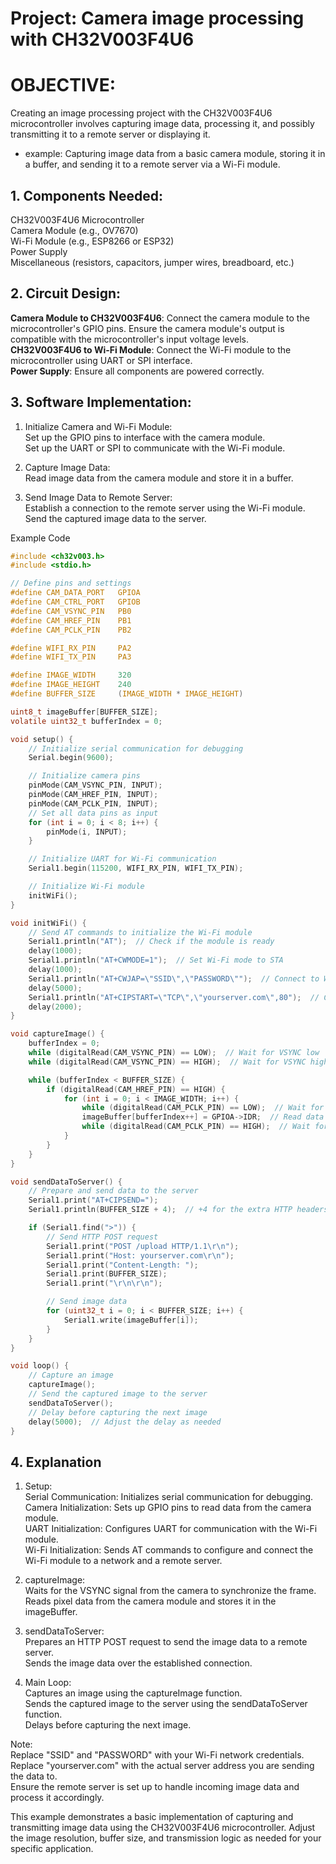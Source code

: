 # Project: Camera image processing with CH32V003F4U6  

# OBJECTIVE:  
Creating an image processing project with the CH32V003F4U6 microcontroller involves capturing image data, processing it, and possibly transmitting it to a remote server or displaying it.  

- example: Capturing image data from a basic camera module, storing it in a buffer, and sending it to a remote server via a Wi-Fi module.

## 1. Components Needed:  

CH32V003F4U6 Microcontroller  
Camera Module (e.g., OV7670)  
Wi-Fi Module (e.g., ESP8266 or ESP32)  
Power Supply  
Miscellaneous (resistors, capacitors, jumper wires, breadboard, etc.)  

## 2. Circuit Design:  

**Camera Module to CH32V003F4U6**: Connect the camera module to the microcontroller's GPIO pins. Ensure the camera module's output is compatible with the microcontroller's input voltage levels.  
**CH32V003F4U6 to Wi-Fi Module**: Connect the Wi-Fi module to the microcontroller using UART or SPI interface.  
**Power Supply**: Ensure all components are powered correctly.  

## 3. Software Implementation:  

1. Initialize Camera and Wi-Fi Module:  
	Set up the GPIO pins to interface with the camera module.  
	Set up the UART or SPI to communicate with the Wi-Fi module.  

2. Capture Image Data:  
	Read image data from the camera module and store it in a buffer.  

3. Send Image Data to Remote Server:  
	Establish a connection to the remote server using the Wi-Fi module.  
	Send the captured image data to the server.  

Example Code  
```c
#include <ch32v003.h>
#include <stdio.h>

// Define pins and settings
#define CAM_DATA_PORT   GPIOA
#define CAM_CTRL_PORT   GPIOB
#define CAM_VSYNC_PIN   PB0
#define CAM_HREF_PIN    PB1
#define CAM_PCLK_PIN    PB2

#define WIFI_RX_PIN     PA2
#define WIFI_TX_PIN     PA3

#define IMAGE_WIDTH     320
#define IMAGE_HEIGHT    240
#define BUFFER_SIZE     (IMAGE_WIDTH * IMAGE_HEIGHT)

uint8_t imageBuffer[BUFFER_SIZE];
volatile uint32_t bufferIndex = 0;

void setup() {
    // Initialize serial communication for debugging
    Serial.begin(9600);

    // Initialize camera pins
    pinMode(CAM_VSYNC_PIN, INPUT);
    pinMode(CAM_HREF_PIN, INPUT);
    pinMode(CAM_PCLK_PIN, INPUT);
    // Set all data pins as input
    for (int i = 0; i < 8; i++) {
        pinMode(i, INPUT);
    }

    // Initialize UART for Wi-Fi communication
    Serial1.begin(115200, WIFI_RX_PIN, WIFI_TX_PIN);

    // Initialize Wi-Fi module
    initWiFi();
}

void initWiFi() {
    // Send AT commands to initialize the Wi-Fi module
    Serial1.println("AT");  // Check if the module is ready
    delay(1000);
    Serial1.println("AT+CWMODE=1");  // Set Wi-Fi mode to STA
    delay(1000);
    Serial1.println("AT+CWJAP=\"SSID\",\"PASSWORD\"");  // Connect to Wi-Fi network
    delay(5000);
    Serial1.println("AT+CIPSTART=\"TCP\",\"yourserver.com\",80");  // Connect to the remote server
    delay(2000);
}

void captureImage() {
    bufferIndex = 0;
    while (digitalRead(CAM_VSYNC_PIN) == LOW);  // Wait for VSYNC low
    while (digitalRead(CAM_VSYNC_PIN) == HIGH);  // Wait for VSYNC high

    while (bufferIndex < BUFFER_SIZE) {
        if (digitalRead(CAM_HREF_PIN) == HIGH) {
            for (int i = 0; i < IMAGE_WIDTH; i++) {
                while (digitalRead(CAM_PCLK_PIN) == LOW);  // Wait for PCLK low
                imageBuffer[bufferIndex++] = GPIOA->IDR;  // Read data
                while (digitalRead(CAM_PCLK_PIN) == HIGH);  // Wait for PCLK high
            }
        }
    }
}

void sendDataToServer() {
    // Prepare and send data to the server
    Serial1.print("AT+CIPSEND=");
    Serial1.println(BUFFER_SIZE + 4);  // +4 for the extra HTTP headers

    if (Serial1.find(">")) {
        // Send HTTP POST request
        Serial1.print("POST /upload HTTP/1.1\r\n");
        Serial1.print("Host: yourserver.com\r\n");
        Serial1.print("Content-Length: ");
        Serial1.print(BUFFER_SIZE);
        Serial1.print("\r\n\r\n");

        // Send image data
        for (uint32_t i = 0; i < BUFFER_SIZE; i++) {
            Serial1.write(imageBuffer[i]);
        }
    }
}

void loop() {
    // Capture an image
    captureImage();
    // Send the captured image to the server
    sendDataToServer();
    // Delay before capturing the next image
    delay(5000);  // Adjust the delay as needed
}
```

## 4. Explanation  
1. Setup:  
Serial Communication: Initializes serial communication for debugging.  
Camera Initialization: Sets up GPIO pins to read data from the camera module.  
UART Initialization: Configures UART for communication with the Wi-Fi module.  
Wi-Fi Initialization: Sends AT commands to configure and connect the Wi-Fi module to a network and a remote server.  
 
2. captureImage:  
Waits for the VSYNC signal from the camera to synchronize the frame.  
Reads pixel data from the camera module and stores it in the imageBuffer.  

3. sendDataToServer:  
Prepares an HTTP POST request to send the image data to a remote server.  
Sends the image data over the established connection.  

4. Main Loop:  
Captures an image using the captureImage function.  
Sends the captured image to the server using the sendDataToServer function.  
Delays before capturing the next image.  

Note:  
Replace "SSID" and "PASSWORD" with your Wi-Fi network credentials.  
Replace "yourserver.com" with the actual server address you are sending the data to.  
Ensure the remote server is set up to handle incoming image data and process it accordingly.  

This example demonstrates a basic implementation of capturing and transmitting image data using the CH32V003F4U6 microcontroller. Adjust the image resolution, buffer size, and transmission logic as needed for your specific application.  
